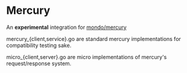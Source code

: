# Mercury

An **experimental** integration for [mondo/mercury](https://github.com/mondough/mercury)

mercury_{client,service}.go are standard mercury implementations for compatibility testing sake.

micro_{client,server}.go are micro implementations of mercury's request/response system.
